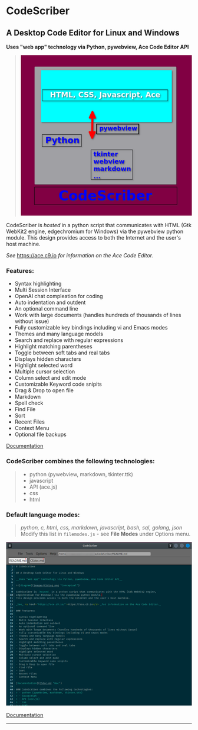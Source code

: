 # CodeScriber

## A Desktop Code Editor for Linux and Windows

__Uses "web app" technology via Python, pywebview, Ace Code Editor API__

>![diagram](images/CSdiag.png "Conceptual")

CodeScriber is _hosted_ in a python script that communicates with HTML (Gtk WebKit2 engine,
edgechromium for Windows) via the pywebview python module.
This design provides access to both the Internet and the user's host machine.

_See_ <a href='https://ace.c9.io/'>https://ace.c9.io</a> _for information on the Ace Code Editor._

### Features:

- Syntax highlighting
- Multi Session Interface
- OpenAI chat compleation for coding
- Auto indentation and outdent
- An optional command line
- Work with large documents (handles hundreds of thousands of lines without issue)
- Fully customizable key bindings including vi and Emacs modes
- Themes and many language models
- Search and replace with regular expressions
- Highlight matching parentheses
- Toggle between soft tabs and real tabs
- Displays hidden characters
- Highlight selected word
- Multiple cursor selection
- Column select and edit mode
- Customizable Keyword code snipits
- Drag & Drop to open file
- Markdown
- Spell check
- Find File
- Sort
- Recent Files
- Context Menu
- Optional file backups

[Documentation](CSdoc.md "Doc")

### CodeScriber combines the following technologies:
> - python (pywebview, markdown, tkinter.ttk)
> - javascript
> - API (ace.js)
> - css
> - html

### Default language modes:
> _python, c, html, css, markdown, javascript, bash, sql, golang, json_
Modify this list in `filemodes.js` - see **File Modes** under Options menu.

![CodeScriber](images/CS1.png "CodeScriber")

[Documentation](CSdoc.md "Doc")

---

